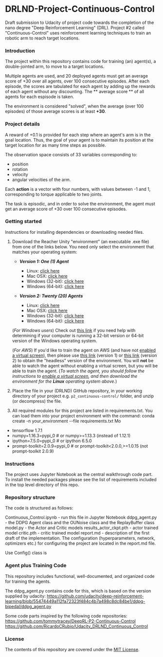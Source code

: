 # DRLND-Project-Continuous-Control
Draft submission to Udacity of project code towards the completion of the nano degree "Deep Reinforcement Learning" (DRL). Project #2 called "Continuous-Control" uses reinforcement learning techniques to train an robotic arm to reach target locations.

### Introduction

The project within this repository contains code for training (an) agent(s), a double-jointed arm, to move to a target locations. 

Multiple agents are used, and 20 deployed agents must get an average score of +30 over all agents, over 100 consecutive episodes.
After each episode, the scores are tabulated for each agent by adding up the rewards of each agent without any discounting. 
The ** average score ** of all agents for each espisode is taken.

The environment is considered "solved", when the average (over 100 episodes) of those average scores is at least **+30**.

### Project details

A reward of +0.1 is provided for each step where an agent's arm is in the goal location. Thus, the goal of your agent is to maintain its position at the target location for as many time steps as possible.

The observation space consists of 33 variables corresponding to:
- position 
- rotation 
- velocity 
- angular velocities of the arm. 

Each **action** is a vector with four numbers, with values between -1 and 1, corresponding to torque applicable to two joints. 

The task is episodic, and in order to solve the environment, the agent must get an average score of +30 over 100 consecutive episodes.

### Getting started

Instructions for installing dependencies or downloading needed files.

1. Download the Reacher Unity "environment" (an executable .exe file) from one of the links below.  You need only select the environment that matches your operating system:

    - **_Version 1: One (1) Agent_**
        - Linux: [click here](https://s3-us-west-1.amazonaws.com/udacity-drlnd/P2/Reacher/one_agent/Reacher_Linux.zip)
        - Mac OSX: [click here](https://s3-us-west-1.amazonaws.com/udacity-drlnd/P2/Reacher/one_agent/Reacher.app.zip)
        - Windows (32-bit): [click here](https://s3-us-west-1.amazonaws.com/udacity-drlnd/P2/Reacher/one_agent/Reacher_Windows_x86.zip)
        - Windows (64-bit): [click here](https://s3-us-west-1.amazonaws.com/udacitydrlnd/P2/Reacher/one_agent/Reacher_Windows_x86_64.zip)

    - **_Version 2: Twenty (20) Agents_**
        - Linux: [click here](https://s3-us-west-1.amazonaws.com/udacity-drlnd/P2/Reacher/Reacher_Linux.zip)
        - Mac OSX: [click here](https://s3-us-west-1.amazonaws.com/udacity-drlnd/P2/Reacher/Reacher.app.zip)
        - Windows (32-bit): [click here](https://s3-us-west-1.amazonaws.com/udacity-drlnd/P2/Reacher/Reacher_Windows_x86.zip)
        - Windows (64-bit): [click here](https://s3-us-west-1.amazonaws.com/udacity-drlnd/P2/Reacher/Reacher_Windows_x86_64.zip)

    (_For Windows users_) Check out [this link](https://support.microsoft.com/en-us/help/827218/how-to-determine-whether-a-computer-is-running-a-32-bit-version-or-64) if you need help with determining if your computer is running a 32-bit version or 64-bit version of the Windows operating system.

    (_For AWS_) If you'd like to train the agent on AWS (and have not [enabled a virtual screen](https://github.com/Unity-Technologies/ml-agents/blob/master/docs/Training-on-Amazon-Web-Service.md)), then please use [this link](https://s3-us-west-1.amazonaws.com/udacity-drlnd/P2/Reacher/one_agent/Reacher_Linux_NoVis.zip) (version 1) or [this link](https://s3-us-west-1.amazonaws.com/udacity-drlnd/P2/Reacher/Reacher_Linux_NoVis.zip) (version 2) to obtain the "headless" version of the environment.  You will **not** be able to watch the agent without enabling a virtual screen, but you will be able to train the agent.  (_To watch the agent, you should follow the instructions to [enable a virtual screen](https://github.com/Unity-Technologies/ml-agents/blob/master/docs/Training-on-Amazon-Web-Service.md), and then download the environment for the **Linux** operating system above._)

2. Place the file in your (DRLND) GitHub repository, in your working directory of your project e.g. `p2_continuous-control/` folder, and unzip (or decompress) the file.
3. All required modules for this project are listed in requirements.txt. You can load them into your project environment with the command:  conda create -n your_environment --file requirements.txt
Mo
- tensorflow 1.7.1 
- numpy=1.16.3=pypi_0  # or numpy>=1.13.3 (instead of  1.12.1) 
- ipython=7.5.0=pypi_0  # or ipython 6.5.0 
- prompt-toolkit=2.0.9=pypi_0 # or prompt-toolkit<2.0.0,>=1.0.15 (not prompt-toolkit 2.0.9) 

### Instructions 

The project uses Jupyter Notebook as the central walkthrough code part.
To install the needed packages please see the list of requirements included in the top level directory of this repo.

### Repository structure

The code is structured as follows:

Continuous_Control.ipynb - run this file in Jupyter Notebook
ddpg_agent.py - the DDPG Agent class and the OUNoise class and the ReplayBuffer class
model.py - the Actor and Critic models
results_actor_ckpt.pth - actor trained model
critic.pth - critic trained model
report.md - description of the first draft of the implementation.
The configuration (hyperparameters, network, optimizers etc.) for configuring the project are located in the report.md file.

Use Config() class is 

### Agent plus Training Code

This repository includes functional, well-documented, and organized code for training the agents.

The ddpg_agent.py contains code for this, which is based on the version supplied by udacity:
https://github.com/udacity/deep-reinforcement-learning/blob/55474449a112fa72323f484c4b7a498c8dc84be1/ddpg-bipedal/ddpg_agent.py 

Some code parts inspired by the following code repositories: 
https://github.com/tommytracey/DeepRL-P2-Continuous-Control
https://github.com/RicardoCRubio/Udacity_DRLND_Continuous_Control


### License
The contents of this repository are covered under the [MIT License](LICENSE).
